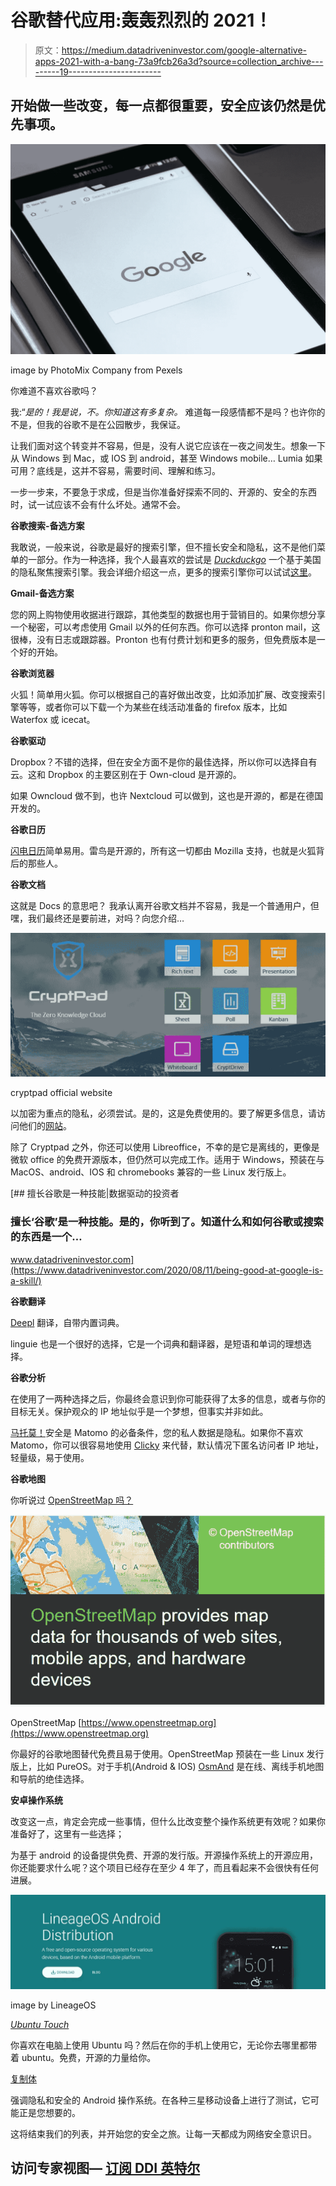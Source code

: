 # 谷歌替代应用:轰轰烈烈的 2021！

> 原文：<https://medium.datadriveninvestor.com/google-alternative-apps-2021-with-a-bang-73a9fcb26a3d?source=collection_archive---------19----------------------->

## 开始做一些改变，每一点都很重要，安全应该仍然是优先事项。

![](img/093d33f61489a68ed823e0e2a72500a0.png)

image by PhotoMix Company from Pexels

你难道不喜欢谷歌吗？

我:“*是的！我是说，不。你知道这有多复杂。*
难道每一段感情都不是吗？也许你的不是，但我的谷歌不是在公园散步，我保证。

让我们面对这个转变并不容易，但是，没有人说它应该在一夜之间发生。想象一下从 Windows 到 Mac，或 IOS 到 android，甚至 Windows mobile… Lumia 如果可用？底线是，这并不容易，需要时间、理解和练习。

一步一步来，不要急于求成，但是当你准备好探索不同的、开源的、安全的东西时，试一试应该不会有什么坏处。通常不会。

**谷歌搜索-备选方案**

我敢说，一般来说，谷歌是最好的搜索引擎，但不擅长安全和隐私，这不是他们菜单的一部分。作为一种选择，我个人最喜欢的尝试是 [*Duckduckgo*](http://duckduckgo.com) 一个基于美国的隐私聚焦搜索引擎。我会详细介绍这一点，更多的搜索引擎你可以试试[这里](https://samwritessecurity.medium.com/six-google-alternative-search-engines-4e430e86e0cb)。

**Gmail-备选方案**

您的网上购物使用收据进行跟踪，其他类型的数据也用于营销目的。如果你想分享一个秘密，可以考虑使用 Gmail 以外的任何东西。你可以选择 pronton mail，这很棒，没有日志或跟踪器。Pronton 也有付费计划和更多的服务，但免费版本是一个好的开始。

**谷歌浏览器**

火狐！简单用火狐。你可以根据自己的喜好做出改变，比如添加扩展、改变搜索引擎等等，或者你可以下载一个为某些在线活动准备的 firefox 版本，比如 Waterfox 或 icecat。

**谷歌驱动**

Dropbox？不错的选择，但在安全方面不是你的最佳选择，所以你可以选择自有云。这和 Dropbox 的主要区别在于 Own-cloud 是开源的。

如果 Owncloud 做不到，也许 Nextcloud 可以做到，这也是开源的，都是在德国开发的。

**谷歌日历**

[闪电日历](https://www.thunderbird.net/en-US/calendar/)简单易用。雷鸟是开源的，所有这一切都由 Mozilla 支持，也就是火狐背后的那些人。

**谷歌文档**

这就是 Docs 的意思吧？
我承认离开谷歌文档并不容易，我是一个普通用户，但嘿，我们最终还是要前进，对吗？向您介绍…

![](img/5877cb6a8428c243dc05057d5a73a396.png)

cryptpad official website

以加密为重点的隐私，必须尝试。是的，这是免费使用的。要了解更多信息，请访问他们的[网站](https://cryptpad.fr/)。

除了 Cryptpad 之外，你还可以使用 Libreoffice，不幸的是它是离线的，更像是微软 office 的免费开源版本，但仍然可以完成工作。适用于 Windows，预装在与 MacOS、android、IOS 和 chromebooks 兼容的一些 Linux 发行版上。

[](https://www.datadriveninvestor.com/2020/08/11/being-good-at-google-is-a-skill/) [## 擅长谷歌是一种技能|数据驱动的投资者

### 擅长‘谷歌’是一种技能。是的，你听到了。知道什么和如何谷歌或搜索的东西是一个…

www.datadriveninvestor.com](https://www.datadriveninvestor.com/2020/08/11/being-good-at-google-is-a-skill/) 

**谷歌翻译**

[Deepl](https://www.deepl.com/translator) 翻译，自带内置词典。

linguie 也是一个很好的选择，它是一个词典和翻译器，是短语和单词的理想选择。

**谷歌分析**

在使用了一两种选择之后，你最终会意识到你可能获得了太多的信息，或者与你的目标无关。保护观众的 IP 地址似乎是一个梦想，但事实并非如此。

[马托莫！](https://matomo.org/)安全是 Matomo 的必备条件，您的私人数据是隐私。如果你不喜欢 Matomo，你可以很容易地使用 [Clicky](https://clicky.com/) 来代替，默认情况下匿名访问者 IP 地址，轻量级，易于使用。

**谷歌地图**

你听说过 [OpenStreetMap 吗？](https://www.openstreetmap.org)

![](img/eb7fd80c151b4db6b071701d8b50b27e.png)

OpenStreetMap [https://www.openstreetmap.org](https://www.openstreetmap.org)

你最好的谷歌地图替代免费且易于使用。OpenStreetMap 预装在一些 Linux 发行版上，比如 PureOS。对于手机(Android & IOS) [OsmAnd](https://osmand.net/) 是在线、离线手机地图和导航的绝佳选择。

**安卓操作系统**

改变这一点，肯定会完成一些事情，但什么比改变整个操作系统更有效呢？如果你准备好了，这里有一些选择；

为基于 android 的设备提供免费、开源的发行版。开源操作系统上的开源应用，你还能要求什么呢？这个项目已经存在至少 4 年了，而且看起来不会很快有任何进展。

![](img/e8fb7cfae9c9e2d25f8383e0692e31b3.png)

image by LineageOS

[*Ubuntu Touch*](https://ubuntu-touch.io/)

你喜欢在电脑上使用 Ubuntu 吗？然后在你的手机上使用它，无论你去哪里都带着 ubuntu。免费，开源的力量给你。

[复制体](https://www.replicant.us/)

强调隐私和安全的 Android 操作系统。在各种三星移动设备上进行了测试，它可能正是您想要的。

这将结束我们的列表，并开始您的安全之旅。让每一天都成为网络安全意识日。

## 访问专家视图— [订阅 DDI 英特尔](https://datadriveninvestor.com/ddi-intel)